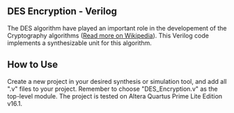 ## DES Encryption - Verilog
The DES algorithm have played an important role in the developement of the Cryptography algorithms ([Read more on Wikipedia](https://en.wikipedia.org/wiki/Data_Encryption_Standard)).
This Verilog code implements a synthesizable unit for this algorithm.

## How to Use
Create a new project in your desired synthesis or simulation tool, and add all 
".v" files to your project. Remember to choose "DES_Encryption.v" as the top-level module.
The project is tested on Altera Quartus Prime Lite Edition v16.1.
